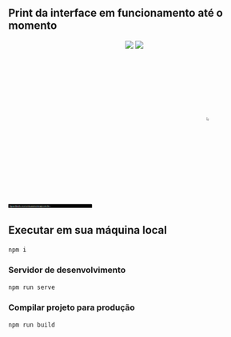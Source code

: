 ## Print da interface em funcionamento até o momento
<p align="center">
    <img width="360" src="https://i.imgur.com/tNzMxa3.png">
    <img width="360" src="https://i.imgur.com/uLx715H.png">
    <img src="to_readme/conversor-em-funcioncionamento.gif">
</p>

## Executar em sua máquina local
```
npm i
```

### Servidor de desenvolvimento
```
npm run serve
```

### Compilar projeto para produção
```
npm run build
```

